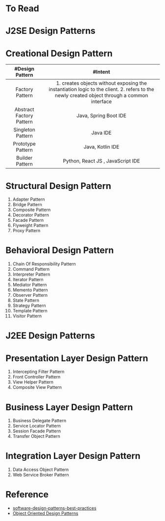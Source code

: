# To Read

# J2SE Design Patterns
# Creational Design Pattern
| #Design Pattern  | #Intent |
| :---: | :---: | 
| Factory Pattern | 1. creates objects without exposing the instantiation logic to the client. 2. refers to the newly created object through a common interface  |
| Abstract Factory Pattern | Java, Spring Boot IDE |
| Singleton Pattern | Java IDE |
| Prototype Pattern | Java, Kotlin IDE |
| Builder Pattern | Python, React JS , JavaScript IDE |

# Structural Design Pattern
1. Adapter Pattern
2. Bridge Pattern
3. Composite Pattern
4. Decorator Pattern
5. Facade Pattern
6. Flyweight Pattern
7. Proxy Pattern
# Behavioral Design Pattern
1. Chain Of Responsibility Pattern
2. Command Pattern
3. Interpreter Pattern
4. Iterator Pattern
5. Mediator Pattern
6. Memento Pattern
7. Observer Pattern
8. State Pattern
9. Strategy Pattern
10. Template Pattern
11. Visitor Pattern
# J2EE Design Patterns
# Presentation Layer Design Pattern
1. Intercepting Filter Pattern
2. Front Controller Pattern
3. View Helper Pattern
4. Composite View Pattern
# Business Layer Design Pattern
1. Business Delegate Pattern
2. Service Locator Pattern
3. Session Facade Pattern
4. Transfer Object Pattern
# Integration Layer Design Pattern
1. Data Access Object Pattern
2. Web Service Broker Pattern

# Reference
* [software-design-patterns-best-practices](https://www.educative.io/courses/software-design-patterns-best-practices)
* [Object Oriented Design Patterns](https://www.oodesign.com/)


